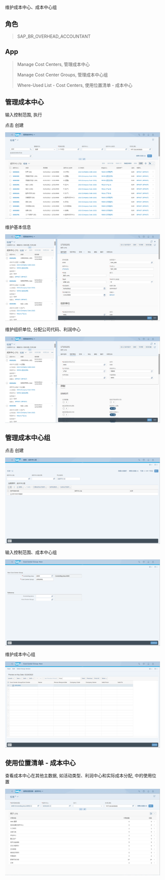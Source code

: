 维护成本中心、成本中心组
## 角色
> SAP_BR_OVERHEAD_ACCOUNTANT
## App
> Manage Cost Centers, 管理成本中心
>
> Manage Cost Center Groups, 管理成本中心组
>
> Where-Used List - Cost Centers, 使用位置清单 - 成本中心
## 管理成本中心
输入控制范围, 执行

点击 创建

![Creating-Cost-Center-1](./img/Creating-Cost-Center-1.png "创建成本中心")

维护基本信息

![Creating-Cost-Center-2](./img/Creating-Cost-Center-2.png "维护基本信息")

维护组织单位, 分配公司代码、利润中心

![Creating-Cost-Center-3](./img/Creating-Cost-Center-3.png "维护组织单位")

## 管理成本中心组
点击 创建

![Creating-Cost-Center-Group-1](./img/Creating-Cost-Center-Group-1.png "创建成本中心组")

输入控制范围、成本中心组

![Creating-Cost-Center-Group-2](./img/Creating-Cost-Center-Group-2.png "成本中心组")

维护成本中心组

![Creating-Cost-Center-Group-3](./img/Creating-Cost-Center-Group-3.png "维护成本中心组")

## 使用位置清单 - 成本中心
查看成本中心在其他主数据, 如活动类型、利润中心和实际成本分配, 中的使用位置

![Analytics](./img/Analytics.png "使用位置清单")